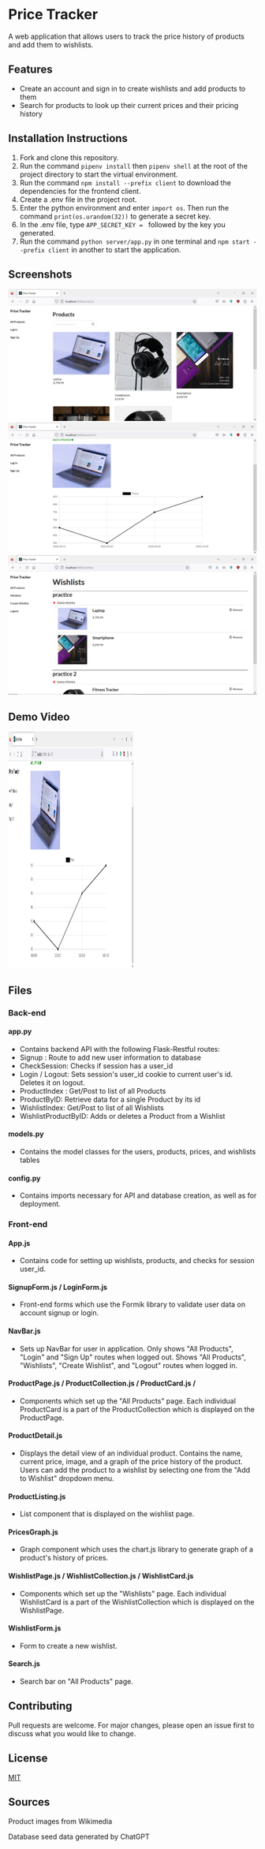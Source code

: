 # Price Tracker
A web application that allows users to track the price history of products and add them to wishlists.

## Features
* Create an account and sign in to create wishlists and add products to them
* Search for products to look up their current prices and their pricing history

## Installation Instructions
1. Fork and clone this repository. 
2. Run the command `pipenv install` then `pipenv shell` at the root of the project directory to start the virtual environment.
3. Run the command  `npm install --prefix client` to download the dependencies for the frontend client. 
4. Create a .env file in the project root. 
5. Enter the python environment and enter `import os`. Then run the command `print(os.urandom(32))` to generate a secret key.
6. In the .env file, type `APP_SECRET_KEY = ` followed by the key you generated.
7. Run the command `python server/app.py` in one terminal and `npm start --prefix client` in another to start the application.

## Screenshots
<img src="Screenshots/price-tracker-pic-1.png">
<img src="Screenshots/price-tracker-pic-2.png">
<img src="Screenshots/price-tracker-pic-5.png">

## Demo Video
[<img width="254px" height="480px" src="Screenshots/price-tracker-pic-2.png" />](https://youtu.be/wtW-8adlKrg)

## Files
### Back-end 
#### app.py
* Contains backend API with the following Flask-Restful routes: 
* Signup : Route to add new user information to database
* CheckSession: Checks if session has a user_id
* Login / Logout: Sets session's user_id cookie to current user's id. Deletes it on logout.
* ProductIndex : Get/Post to list of all Products
* ProductByID: Retrieve data for a single Product by its id
* WishlistIndex: Get/Post to list of all Wishlists
* WishlistProductByID: Adds or deletes a Product from a Wishlist
#### models.py
* Contains the model classes for the users, products, prices, and wishlists tables
#### config.py 
* Contains imports necessary for API and database creation, as well as for deployment. 

### Front-end
#### App.js 
* Contains code for setting up wishlists, products, and checks for session user_id. 
#### SignupForm.js / LoginForm.js
* Front-end forms which use the Formik library to validate user data on account signup or login. 
#### NavBar.js
* Sets up NavBar for user in application. Only shows "All Products", "Login" and "Sign Up" routes when logged out. Shows "All Products", "Wishlists", "Create Wishlist", and "Logout" routes when logged in. 
#### ProductPage.js / ProductCollection.js / ProductCard.js / 
* Components which set up the "All Products" page. Each individual ProductCard is a part of the ProductCollection which is displayed on the ProductPage.
#### ProductDetail.js
* Displays the detail view of an individual product. Contains the name, current price, image, and a graph of the price history of the product. Users can add the product to a wishlist by selecting one from the "Add to Wishlist" dropdown menu. 
#### ProductListing.js
* List component that is displayed on the wishlist page.
#### PricesGraph.js
* Graph component which uses the chart.js library to generate graph of a product's history of prices.
#### WishlistPage.js / WishlistCollection.js / WishlistCard.js
* Components which set up the "Wishlists" page. Each individual WishlistCard is a part of the WishlistCollection which is displayed on the WishlistPage.
#### WishlistForm.js
* Form to create a new wishlist.
#### Search.js
* Search bar on "All Products" page. 

## Contributing
Pull requests are welcome. For major changes, please open an issue first to discuss what you would like to change.

## License
[MIT](https://choosealicense.com/licenses/mit/)


## Sources
Product images from Wikimedia 

Database seed data generated by ChatGPT